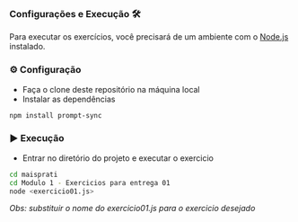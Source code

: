### Configurações e Execução 🛠️

Para executar os exercícios, você precisará de um ambiente com o [Node.js](https://nodejs.org/) instalado.

### ⚙️ Configuração

- Faça o clone deste repositório na máquina local
- Instalar as dependências

```bash
npm install prompt-sync
```

### ▶️ Execução

- Entrar no diretório do projeto e executar o exercicio

```bash
cd maisprati
cd Modulo 1 - Exercicios para entrega 01
node <exercicio01.js>
```

_Obs: substituir o nome do exercicio01.js para o exercicio desejado_
